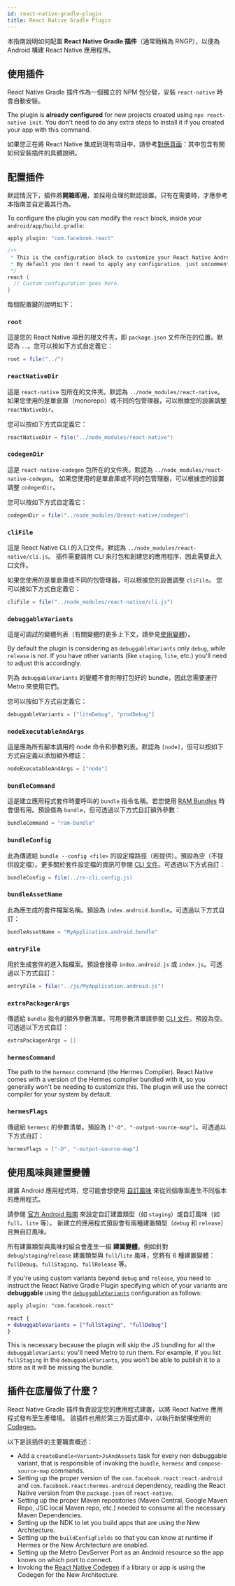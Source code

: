 ```yaml
---
id: react-native-gradle-plugin
title: React Native Gradle Plugin
---
```


本指南說明如何配置 **React Native Gradle 插件**（通常簡稱為 RNGP），以便為 Android 構建 React Native 應用程序。

## 使用插件

React Native Gradle 插件作為一個獨立的 NPM 包分發，安裝 `react-native` 時會自動安裝。

The plugin is **already configured** for new projects created using `npx react-native init`. You don't need to do any extra steps to install it if you created your app with this command.

如果您正在將 React Native 集成到現有項目中，請參考[對應頁面](/docs/next/integration-with-existing-apps#configuring-gradle)：其中包含有關如何安裝插件的具體說明。

## 配置插件

默認情況下，插件將**開箱即用**，並採用合理的默認設置。只有在需要時，才應參考本指南並自定義其行為。

To configure the plugin you can modify the `react` block, inside your `android/app/build.gradle`:

```groovy
apply plugin: "com.facebook.react"

/**
 * This is the configuration block to customize your React Native Android app.
 * By default you don't need to apply any configuration, just uncomment the lines you need.
 */
react {
  // Custom configuration goes here.
}
```

每個配置鍵的說明如下：

### `root`

這是您的 React Native 項目的根文件夾，即 `package.json` 文件所在的位置。默認為 `..`。您可以按如下方式自定義它：

```groovy
root = file("../")
```

### `reactNativeDir`

這是 `react-native` 包所在的文件夾。默認為 `../node_modules/react-native`。
如果您使用的是單倉庫（monorepo）或不同的包管理器，可以根據您的設置調整 `reactNativeDir`。

您可以按如下方式自定義它：

```groovy
reactNativeDir = file("../node_modules/react-native")
```

### `codegenDir`

這是 `react-native-codegen` 包所在的文件夾。默認為 `../node_modules/react-native-codegen`。
如果您使用的是單倉庫或不同的包管理器，可以根據您的設置調整 `codegenDir`。

您可以按如下方式自定義它：

```groovy
codegenDir = file("../node_modules/@react-native/codegen")
```

### `cliFile`

這是 React Native CLI 的入口文件。默認為 `../node_modules/react-native/cli.js`。
插件需要調用 CLI 來打包和創建您的應用程序，因此需要此入口文件。

如果您使用的是單倉庫或不同的包管理器，可以根據您的設置調整 `cliFile`。
您可以按如下方式自定義它：

```groovy
cliFile = file("../node_modules/react-native/cli.js")
```

### `debuggableVariants`

這是可調試的變體列表（有關變體的更多上下文，請參見[使用變體](#using-variants)）。

By default the plugin is considering as `debuggableVariants` only `debug`, while `release` is not. If you have other
variants (like `staging`, `lite`, etc.) you'll need to adjust this accordingly.

列為 `debuggableVariants` 的變體不會附帶打包好的 bundle，因此您需要運行 Metro 來使用它們。

您可以按如下方式自定義它：

```groovy
debuggableVariants = ["liteDebug", "prodDebug"]
```

### `nodeExecutableAndArgs`

這是應為所有腳本調用的 node 命令和參數列表。默認為 `[node]`，但可以按如下方式自定義以添加額外標誌：

```groovy
nodeExecutableAndArgs = ["node"]
```

### `bundleCommand`

這是建立應用程式套件時要呼叫的 `bundle` 指令名稱。若您使用 [RAM Bundles](https://reactnative.dev/docs/0.74/ram-bundles-inline-requires) 時會很有用。預設值為 `bundle`，但可透過以下方式自訂額外參數：

```groovy
bundleCommand = "ram-bundle"
```

### `bundleConfig`

此為傳遞給 `bundle --config <file>` 的設定檔路徑（若提供）。預設為空（不提供設定檔）。更多關於套件設定檔的資訊可參閱 [CLI 文件](https://github.com/react-native-community/cli/blob/main/docs/commands.md#bundle)。可透過以下方式自訂：

```groovy
bundleConfig = file(../rn-cli.config.js)
```

### `bundleAssetName`

此為應生成的套件檔案名稱。預設為 `index.android.bundle`。可透過以下方式自訂：

```groovy
bundleAssetName = "MyApplication.android.bundle"
```

### `entryFile`

用於生成套件的進入點檔案。預設會搜尋 `index.android.js` 或 `index.js`。可透過以下方式自訂：

```groovy
entryFile = file("../js/MyApplication.android.js")
```

### `extraPackagerArgs`

傳遞給 `bundle` 指令的額外參數清單。可用參數清單請參閱 [CLI 文件](https://github.com/react-native-community/cli/blob/main/docs/commands.md#bundle)。預設為空。可透過以下方式自訂：

```groovy
extraPackagerArgs = []
```

### `hermesCommand`

The path to the `hermesc` command (the Hermes Compiler). React Native comes with a version of the Hermes compiler bundled with it, so you generally won't be needing to customize this. The plugin will use the correct compiler for your system by default.

### `hermesFlags`

傳遞給 `hermesc` 的參數清單。預設為 `["-O", "-output-source-map"]`。可透過以下方式自訂：

```groovy
hermesFlags = ["-O", "-output-source-map"]
```

## 使用風味與建置變體

建置 Android 應用程式時，您可能會想使用 [自訂風味](https://developer.android.com/studio/build/build-variants#product-flavors) 來從同個專案產生不同版本的應用程式。

請參閱 [官方 Android 指南](https://developer.android.com/studio/build/build-variants) 來設定自訂建置類型（如 `staging`）或自訂風味（如 `full`、`lite` 等）。
新建立的應用程式預設會有兩種建置類型（`debug` 和 `release`）且無自訂風味。

所有建置類型與風味的組合會產生一組 **建置變體**。例如針對 `debug`/`staging`/`release` 建置類型與 `full`/`lite` 風味，您將有 6 種建置變體：`fullDebug`、`fullStaging`、`fullRelease` 等。

If you're using custom variants beyond `debug` and `release`, you need to instruct the React Native Gradle Plugin specifying which of your variants are **debuggable** using the [`debuggableVariants`](#debuggablevariants) configuration as follows:

```diff
apply plugin: "com.facebook.react"

react {
+ debuggableVariants = ["fullStaging", "fullDebug"]
}
```

This is necessary because the plugin will skip the JS bundling for all the `debuggableVariants`: you'll need Metro to run them. For example, if you list `fullStaging` in the `debuggableVariants`, you won't be able to publish it to a store as it will be missing the bundle.

## 插件在底層做了什麼？

React Native Gradle 插件負責設定您的應用程式建置，以將 React Native 應用程式發布至生產環境。
該插件也用於第三方函式庫中，以執行新架構使用的 [Codegen](https://github.com/reactwg/react-native-new-architecture/blob/main/docs/codegen.md)。

以下是該插件的主要職責概述：

- Add a `createBundle<Variant>JsAndAssets` task for every non debuggable variant, that is responsible of invoking the `bundle`, `hermesc` and `compose-source-map` commands.
- Setting up the proper version of the `com.facebook.react:react-android` and `com.facebook.react:hermes-android` dependency, reading the React Native version from the `package.json` of `react-native`.
- Setting up the proper Maven repositories (Maven Central, Google Maven Repo, JSC local Maven repo, etc.) needed to consume all the necessary Maven Dependencies.
- Setting up the NDK to let you build apps that are using the New Architecture.
- Setting up the `buildConfigFields` so that you can know at runtime if Hermes or the New Architecture are enabled.
- Setting up the Metro DevServer Port as an Android resource so the app knows on which port to connect.
- Invoking the [React Native Codegen](https://github.com/reactwg/react-native-new-architecture/blob/main/docs/codegen.md) if a library or app is using the Codegen for the New Architecture.
